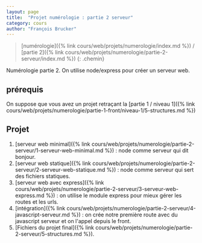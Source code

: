 ```yaml
---
layout: page
title:  "Projet numérologie : partie 2 serveur"
category: cours
author: "François Brucker"
---
```


> [numérologie]({% link cours/web/projets/numerologie/index.md %}) / [partie 2]({% link cours/web/projets/numerologie/partie-2-serveur/index.md %})
{: .chemin}

Numérologie partie 2. On utilise node/express pour créer un serveur web.

## prérequis

On suppose que vous avez un projet retraçant la [partie 1 / niveau 1]({% link cours/web/projets/numerologie/partie-1-front/niveau-1/5-structures.md %})

## Projet

1. [serveur web minimal]({% link cours/web/projets/numerologie/partie-2-serveur/1-serveur-web-minimal.md %}) : node comme serveur qui dit bonjour.
2. [serveur web statique]({% link cours/web/projets/numerologie/partie-2-serveur/2-serveur-web-statique.md %}) : node comme serveur qui sert des fichiers statiques.
3. [serveur web avec express]({% link cours/web/projets/numerologie/partie-2-serveur/3-serveur-web-express.md %}) : on utilise le module express pour mieux gérer les routes et les urls.
4. [intégration]({% link cours/web/projets/numerologie/partie-2-serveur/4-javascript-serveur.md %}) : on crée notre première route avec du javascript serveur et on l'appel depuis le front.
5. [Fichiers du projet final]({% link cours/web/projets/numerologie/partie-2-serveur/5-structures.md %}).
